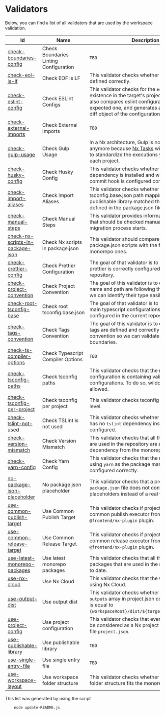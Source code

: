 
# Validators

Below, you can find a list of all validators that are used by the workspace validation.

| Id | Name | Description |
|---|---|---|
| [check-boundaries-config](./check-boundaries-config/README.md) | Check Boundaries Linting Configuration | `TBD` |
| [check-eol-is-lf](./check-eol-is-lf/README.md) | Check EOF is LF | This validator checks whether the EOF is defined correctly. |
| [check-eslint-config](./check-eslint-config/README.md) | Check ESLint Configs | This validator checks for the `eslint` package existence in the target's project repository. It also compares eslint configuration with the expected one, and generates a report with the diff object of the configurations. |
| [check-external-imports](./check-external-imports/README.md) | Check External Imports | `TBD` |
| [check-gulp-usage](./check-gulp-usage/README.md) | Check Gulp Usage | In a Nx architecture, Gulp is not needed anymore because [Nx Tasks](https://nx.dev/core-features/run-tasks) will be used instead to standardize the executions you can have on each project. |
| [check-husky-config](./check-husky-config/README.md) | Check Husky Config | This validator checks whether the `husky` dependency is installed and whether the pre-commit hook is configured correctly.  |
| [check-import-aliases](./check-import-aliases/README.md) | Check Import Aliases | This validator checks whether the tsconfig.base.json path mapping of a publishable library matched the package name defined in the package.json file of the library. |
| [check-manual-steps](./check-manual-steps/README.md) | Check Manual Steps | This validator provides information about areas that should be checked manually just before the migration process starts. |
| [check-nx-scripts-in-package-json](./check-nx-scripts-in-package-json/README.md) | Check Nx scripts in package.json | This validator should compare the root package.json scripts with the frontend monorepo ones. |
| [check-prettier-config](./check-prettier-config/README.md) | Check Prettier Configuration | The goal of that validator is to check that prettier is correctly configured in the current repository. |
| [check-project-convention](./check-project-convention/README.md) | Check Project Convention | The goal of this validator is to ensure projects name and path are following the convention so we can identify their type easily. |
| [check-root-tsconfig-base](./check-root-tsconfig-base/README.md) | Check root tsconfig.base.json | The goal of that validator is to check that the main typescript configurations is correctly configured in the current repository. |
| [check-tags-convention](./check-tags-convention/README.md) | Check Tags Convention | The goal of this validator is to ensure projects tags are defined and correctly following the convention so we can validate project boundaries. |
| [check-ts-compiler-options](./check-ts-compiler-options/README.md) | Check Typescript Compiler Options | `TBD` |
| [check-tsconfig-paths](./check-tsconfig-paths/README.md) | Check tsconfig paths | This validator checks that the main typescript configuration is containing valid path configurations. To do so, wildcard paths are not allowed. |
| [check-tsconfig-per-project](./check-tsconfig-per-project/README.md) | Check tsconfig per project | This validator checks tsconfig on the project level. |
| [check-tslint-not-used](./check-tslint-not-used/README.md) | Check TSLint is not used | This validator checks whether the repository has no `tslint` dependency installed and configured.  |
| [check-version-mismatch](./check-version-mismatch/README.md) | Check Version Mismatch | This validator checks that all the packages that are used in the repository are aligned with the dependency from the monorepo dependencies. |
| [check-yarn-config](./check-yarn-config/README.md) | Check Yarn Config | This validator checks that the repository is using `yarn` as the package manager and that it's configured correctly. |
| [no-package-json-placeholder](./no-package-json-placeholder/README.md) | No package.json placeholder | This validator checks that a project's `package.json` file does not contain any placeholders instead of a real version number. |
| [use-common-publish-target](./use-common-publish-target/README.md) | Use Common Publish Target | This validator checks if projects are using common publish executor from the `@frontend/nx-plugin` plugin. |
| [use-common-release-target](./use-common-release-target/README.md) | Use Common Release Target | This validator checks if projects are using common release executor from the `@frontend/nx-plugin` plugin. |
| [use-latest-monorepo-packages](./use-latest-monorepo-packages/README.md) | Use latest monorepo packages | This validator checks that all the monorepo packages that are used in the repository are up to date. |
| [use-nx-cloud](./use-nx-cloud/README.md) | Use Nx Cloud | This validator checks that the workspace is using Nx Cloud. |
| [use-output-dist](./use-output-dist/README.md) | Use output dist | This validator checks whether each target's `outputs` array in project.json contains a path that is equal to `{workspaceRoot}/dist/${target}/{projectRoot}`. |
| [use-project-config](./use-project-config/README.md) | Use project configuration | This validator checks that everything that could be considered as a Nx project should contain a file `project.json`. |
| [use-publishable-library](./use-publishable-library/README.md) | Use publishable library | `TBD` |
| [use-single-entry-file](./use-single-entry-file/README.md) | Use single entry file | `TBD` |
| [use-workspace-layout](./use-workspace-layout/README.md) | Use workspace folder structure | This validator checks whether a workspace folder structure fits the monorepo one. |

This list was generated by using the script
```
    node update-README.js
```

